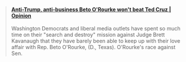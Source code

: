 <blockquote class="embedly-card"><h4><a href="http://www2.philly.com/philly/opinion/commentary/anti-trump-anti-business-beto-orourke-wont-beat-ted-cruz-opinion-20181003.html">Anti-Trump, anti-business Beto O'Rourke won't beat Ted Cruz | Opinion</a></h4><p>Washington Democrats and liberal media outlets have spent so much time on their "search and destroy" mission against Judge Brett Kavanaugh that they have barely been able to keep up with their love affair with Rep. Beto O'Rourke, (D., Texas). O'Rourke's race against Sen.</p></blockquote>
<script async src="//cdn.embedly.com/widgets/platform.js" charset="UTF-8"></script>
